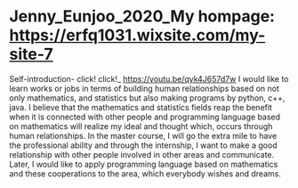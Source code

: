 # Jenny_Eunjoo_2020_My hompage: https://erfq1031.wixsite.com/my-site-7
Self-introduction- click! click!_ https://youtu.be/qyk4J657d7w
I would like to learn works or jobs in terms of building human relationships based on not only mathematics,
and statistics but also making programs by python, c++, java. I believe that the mathematics and statistics
fields reap the benefit when it is connected with other people and programming language based on mathematics
will realize my ideal and thought which, occurs through human relationships. In the master course, I will go 
the extra mile to have the professional ability and through the internship, I want to make a good relationship
with other people involved in other areas and communicate. Later, I would like to apply programming language
based on mathematics and these cooperations to the area, which everybody wishes and dreams.


